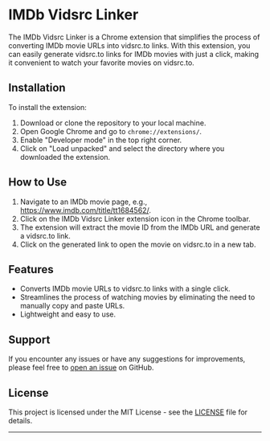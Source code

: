 
# IMDb Vidsrc Linker

The IMDb Vidsrc Linker is a Chrome extension that simplifies the process of converting IMDb movie URLs into vidsrc.to links. With this extension, you can easily generate vidsrc.to links for IMDb movies with just a click, making it convenient to watch your favorite movies on vidsrc.to.

## Installation

To install the extension:

1. Download or clone the repository to your local machine.
2. Open Google Chrome and go to `chrome://extensions/`.
3. Enable "Developer mode" in the top right corner.
4. Click on "Load unpacked" and select the directory where you downloaded the extension.

## How to Use

1. Navigate to an IMDb movie page, e.g., https://www.imdb.com/title/tt1684562/.
2. Click on the IMDb Vidsrc Linker extension icon in the Chrome toolbar.
3. The extension will extract the movie ID from the IMDb URL and generate a vidsrc.to link.
4. Click on the generated link to open the movie on vidsrc.to in a new tab.

## Features

- Converts IMDb movie URLs to vidsrc.to links with a single click.
- Streamlines the process of watching movies by eliminating the need to manually copy and paste URLs.
- Lightweight and easy to use.

## Support

If you encounter any issues or have any suggestions for improvements, please feel free to [open an issue](https://github.com/yourusername/imdb-vidsrc-linker/issues) on GitHub.

## License

This project is licensed under the MIT License - see the [LICENSE](LICENSE) file for details.

---

